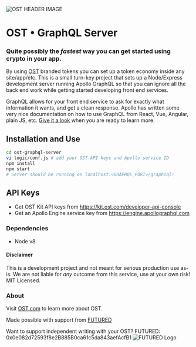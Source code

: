![OST HEADER IMAGE](https://i.imgur.com/3XB2GED.jpg)

# OST • GraphQL Server
### Quite possibly the _fastest_ way you can get started using crypto in your app.

By using [OST](https://ost.com) branded tokens you can set up a token economy inside any site/app/etc.  This is a small turn-key project that sets up a Node/Express development server running Apollo GraphQL so that you can ignore all the back end work while getting started developing front end services.

GraphQL allows for your front end service to ask for exactly what information it wants, and get a clean response. Apollo has written some very nice documentation on how to use GraphQL from React, Vue, Angular, plain JS, etc.  [Give it a look](https://www.apollographql.com/docs/react/) when you are ready to learn more.  

## Installation and Use
```Bash
cd ost-graphql-server
vi logic/conf.js # add your OST API keys and Apollo service ID
npm install
npm start
# Server should be running on localhost:<GRAPHQL_PORT>/graphiql!
```

## API Keys
 - Get OST Kit API keys from https://kit.ost.com/developer-api-console
 - Get an Apollo Engine service key from https://engine.apollographql.com 

### Dependencies
 - Node v8
 
#### Disclaimer
This is a development project and not meant for serious production use as-is.  We are not liable for _any_ outcome from this service, use at your own risk!  MIT Licensed.

### About
Visit [OST.com](https://ost.com) to learn more about OST. 

Made possible with support from [FUTURED](https://futured.org)

Want to support independent writing with your OST?  FUTURED: 0x0e082d72593f8e2B885B0ca61c5da843aefAcfB1
![FUTURED Logo](https://i.imgur.com/hvhyCFY.jpg)
